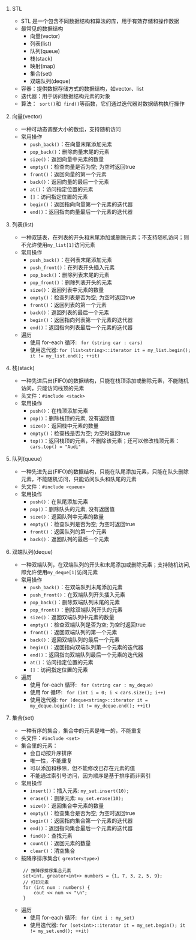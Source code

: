 1. STL
	+ STL 是一个包含不同数据结构和算法的库，用于有效存储和操作数据
	+ 最常见的数据结构
		+ 向量(vector)
		+ 列表(list)
		+ 队列(queue)
		+ 栈(stack)
		+ 映射(map)
		+ 集合(set)
		+ 双端队列(deque)
	+ 容器：提供数据存储方式的数据结构，如vector、list
	+ 迭代器：用于访问数据结构元素的对象
	+ 算法：` sort()`和` find()`等函数，它们通过迭代器对数据结构执行操作

2. 向量(vector)
	+ 一种可动态调整大小的数组，支持随机访问
	+ 常用操作
		+ `push_back()`：在向量末尾添加元素
		+ `pop_back()`：删除向量末尾的元素
		+ `size()`：返回向量中元素的数量
		+ `empty()`：检查向量是否为空; 为空时返回true
		+ `front()`：返回向量的第一个元素
		+ `back()`：返回向量的最后一个元素
		+ `at()`：访问指定位置的元素
		+ `[]`：访问指定位置的元素
		+ `begin()`：返回指向向量第一个元素的迭代器
		+ `end()`：返回指向向量最后一个元素的迭代器

3. 列表(list)
	+ 一种双链表，在列表的开头和末尾添加或删除元素；不支持随机访问；则不允许使用`my_list[1]`访问元素
	+ 常用操作
		+ `push_back()`：在列表末尾添加元素
		+ `push_front()`：在列表开头插入元素
		+ `pop_back()`：删除列表末尾的元素
		+ `pop_front()`：删除列表开头的元素
		+ `size()`：返回列表中元素的数量
		+ `empty()`：检查列表是否为空; 为空时返回true
		+ `front()`：返回列表的第一个元素
		+ `back()`：返回列表的最后一个元素
		+ `begin()`：返回指向列表第一个元素的迭代器
		+ `end()`：返回指向列表最后一个元素的迭代器
	+ 遍历
		+ 使用 for-each 循环: ` for (string car : cars)`
		+ 使用迭代器: `for (list<string>::iterator it = my_list.begin(); it != my_list.end(); ++it)`

4.  栈(stack)
	+ 一种先进后出(FIFO)的数据结构，只能在栈顶添加或删除元素，不能随机访问，只能访问栈顶的元素
	+ 头文件：`#include <stack>`
	+ 常用操作
		+ `push()`：在栈顶添加元素
		+ `pop()`：删除栈顶的元素, 没有返回值
		+ `size()`：返回栈中元素的数量
		+ `empty()`：检查栈是否为空; 为空时返回true
		+ `top()`：返回栈顶的元素，不删除该元素；还可以修改栈顶元素：` cars.top() = "Audi"`

5. 队列(queue)
	+ 一种先进先出(FIFO)的数据结构，只能在队尾添加元素，只能在队头删除元素，不能随机访问，只能访问队头和队尾的元素
	+ 头文件：`#include <queue>`
	+ 常用操作
		+ `push()`：在队尾添加元素
		+ `pop()`：删除队头的元素, 没有返回值
		+ `size()`：返回队列中元素的数量
		+ `empty()`：检查队列是否为空; 为空时返回true
		+ `front()`：返回队列的第一个元素
		+ `back()`：返回队列的最后一个元素

6. 双端队列(deque)
	+ 一种双端队列，在双端队列的开头和末尾添加或删除元素；支持随机访问,即允许使用`my_deque[1]`访问元素
	+ 常用操作
		+ `push_back()`：在双端队列末尾添加元素
		+ `push_front()`：在双端队列开头插入元素
		+ `pop_back()`：删除双端队列末尾的元素
		+ `pop_front()`：删除双端队列开头的元素
		+ `size()`：返回双端队列中元素的数量
		+ `empty()`：检查双端队列是否为空; 为空时返回true
		+ `front()`：返回双端队列的第一个元素
		+ `back()`：返回双端队列的最后一个元素
		+ `begin()`：返回指向双端队列第一个元素的迭代器
		+ `end()`：返回指向双端队列最后一个元素的迭代器
		+ `at()`：访问指定位置的元素
		+ `[]`：访问指定位置的元素
	+ 遍历
		+ 使用 for-each 循环: ` for (string car : my_deque)`
		+ 使用 for 循环: ` for (int i = 0; i < cars.size(); i++)`
		+ 使用迭代器: `for (deque<string>::iterator it = my_deque.begin(); it != my_deque.end(); ++it)`

7. 集合(set)
	+ 一种有序的集合，集合中的元素是唯一的，不能重复
	+ 头文件：`#include <set>`
	+ 集合里的元素：
		+ 会自动按升序排序
		+ 唯一性，不能重复
		+ 可以添加和移除，但不能修改已存在元素的值
		+ 不能通过索引号访问，因为顺序是基于排序而非索引
	+ 常用操作
		+ `insert()`：插入元素: `my_set.insert(10);`
		+ `erase()`：删除元素: `my_set.erase(10);`
		+ `size()`：返回集合中元素的数量
		+ `empty()`：检查集合是否为空; 为空时返回true
		+ `begin()`：返回指向集合第一个元素的迭代器
		+ `end()`：返回指向集合最后一个元素的迭代器
		+ `find()`：查找元素
		+ `count()`：返回元素的数量
		+ `clear()`：清空集合
	+ 按降序排序集合(` greater<type>`)
	```
		// 按降序排序集合元素
		set<int, greater<int>> numbers = {1, 7, 3, 2, 5, 9};
		// 打印元素
		for (int num : numbers) {
			cout << num << "\n";
		}
	```
	+ 遍历
		+ 使用 for-each 循环: ` for (int i : my_set)`
		+ 使用迭代器: `for (set<int>::iterator it = my_set.begin(); it != my_set.end(); ++it)`

